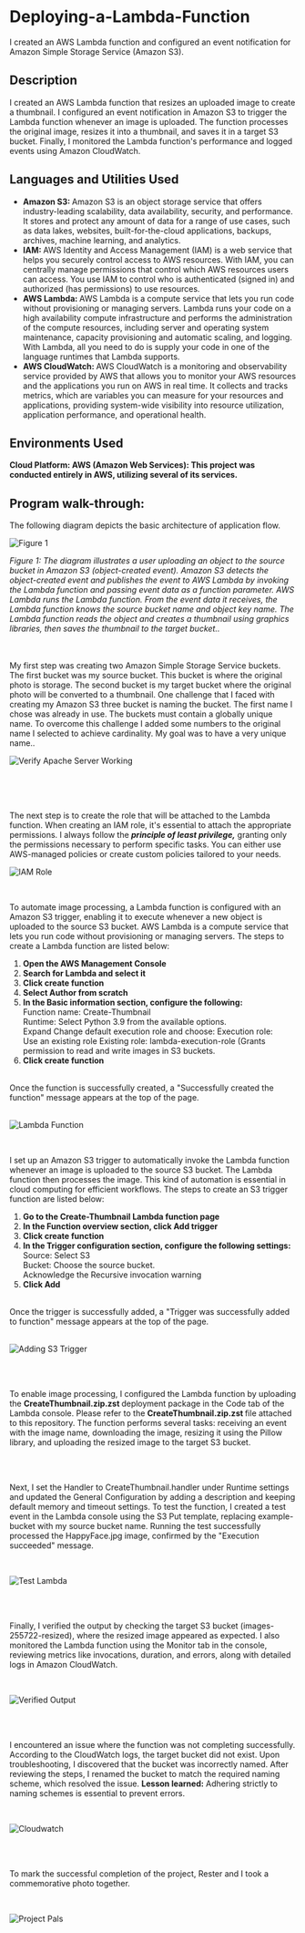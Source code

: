 # Deploying-a-Lambda-Function
I created an AWS Lambda function and configured an event notification for Amazon Simple Storage Service (Amazon S3).



<h2>Description</h2>
I created an AWS Lambda function that resizes an uploaded image to create a thumbnail. I configured an event notification in Amazon S3 to trigger the Lambda function whenever an image is uploaded. The function processes the original image, resizes it into a thumbnail, and saves it in a target S3 bucket. Finally, I monitored the Lambda function's performance and logged events using Amazon CloudWatch.<br />

<h2>Languages and Utilities Used</h2>

- <b> Amazon S3: </b> Amazon S3 is an object storage service that offers industry-leading scalability, data availability, security, and performance. It stores and protect any amount of data for a range of use cases, such as data lakes, websites, built-for-the-cloud applications, backups, archives, machine learning, and analytics.
- <b> IAM: </b> AWS Identity and Access Management (IAM) is a web service that helps you securely control access to AWS resources. With IAM, you can centrally manage permissions that control which AWS resources users can access. You use IAM to control who is authenticated (signed in) and authorized (has permissions) to use resources.
- <b>AWS Lambda: </b> AWS Lambda is a compute service that lets you run code without provisioning or managing servers. Lambda runs your code on a high availability compute infrastructure and performs the administration of the compute resources, including server and operating system maintenance, capacity provisioning and automatic scaling, and logging. With Lambda, all you need to do is supply your code in one of the language runtimes that Lambda supports.
- <b>AWS CloudWatch: </b> AWS CloudWatch is a monitoring and observability service provided by AWS that allows you to monitor your AWS resources and the applications you run on AWS in real time. It collects and tracks metrics, which are variables you can measure for your resources and applications, providing system-wide visibility into resource utilization, application performance, and operational health.

<h2>Environments Used </h2>

 <b>Cloud Platform:
AWS (Amazon Web Services): This project was conducted entirely in AWS, utilizing several of its services.
</b> 
<h2>Program walk-through:</h2>

<p align="center">

The following diagram depicts the basic architecture of application flow. 


 
![Figure 1](https://i.imgur.com/LhBZM8l.png)

<i>Figure 1: The diagram illustrates a user uploading an object to the source bucket in Amazon S3 (object-created event). Amazon S3 detects the object-created event and publishes the event to AWS Lambda by invoking the Lambda function and passing event data as a function parameter. AWS Lambda runs the Lambda function. From the event data it receives, the Lambda function knows the source bucket name and object key name. The Lambda function reads the object and creates a thumbnail using graphics libraries, then saves the thumbnail to the target bucket..</i>
<br />
<br />
<br />


My first step was creating two Amazon Simple Storage Service buckets. The first bucket was my source bucket. This bucket is where the original photo is storage. The second bucket is my target bucket where the original photo will be converted to a thumbnail. One challenge that I faced with creating my Amazon S3 three bucket is naming the bucket. The first name I chose was already in use. The buckets must contain a globally unique name. To overcome this challenge I added some numbers to the original name I selected to achieve cardinality. My goal was to have a very unique name.</b>.

![Verify Apache Server Working](https://i.imgur.com/T0KWtBc.png)

<br />

<br />

<br />



The next step is to create the role that will be attached to the Lambda function. When creating an IAM role, it's essential to attach the appropriate permissions. I always follow the <b> <i>  principle of least privilege,</b></i> granting only the permissions necessary to perform specific tasks. You can either use AWS-managed policies or create custom policies tailored to your needs.

![IAM Role](https://i.imgur.com/MLazWTL.png)



<br />

To automate image processing, a Lambda function is configured with an Amazon S3 trigger, enabling it to execute whenever a new object is uploaded to the source S3 bucket. AWS Lambda is a compute service that lets you run code without provisioning or managing servers. The steps to create a Lambda function are listed below:

<ol>
  <li><b>Open the AWS Management Console</b></li>
  <li><b>Search for Lambda and select it</b></li>
  <li><b>Click create function</b></li>                 
 <li><b>Select Author from scratch</b></b></li>
  <li><b>In the Basic information section, configure the following:</b><br /> Function name: Create-Thumbnail <br /> Runtime: Select Python 3.9 from the available options.<br /> Expand Change default execution role and choose: Execution role: <br />Use an existing role Existing role: lambda-execution-role (Grants permission to read and write images in S3 buckets.</li>
  <li><b>Click create function</b></li></li>
</ol>
<br />
Once the function is successfully created, a "Successfully created the function" message appears at the top of the page.

<br />

<br />

![Lambda Function](https://i.imgur.com/65OVM6k.png)



<br />

I set up an Amazon S3 trigger to automatically invoke the Lambda function whenever an image is uploaded to the source S3 bucket. The Lambda function then processes the image. This kind of automation is essential in cloud computing for efficient workflows. The steps to create an S3 trigger function are listed below:

<ol>
  <li><b>Go to the Create-Thumbnail Lambda function page</b></li>
  <li><b>In the Function overview section, click Add trigger</b></li>
  <li><b>Click create function</b></li>                 
  <li><b>In the Trigger configuration section, configure the following settings:</b><br /> Source: Select S3 <br />Bucket: Choose the source bucket.<br /> Acknowledge the Recursive invocation warning </li>
  <li><b>Click Add</b></li></li>
</ol>
<br />
Once the trigger is successfully added, a "Trigger was successfully added to function" message appears at the top of the page. 

<br />
<br />

![Adding S3 Trigger](https://i.imgur.com/DY0b8z3.png)



<br />
<br />

To enable image processing, I configured the Lambda function by uploading the <strong> CreateThumbnail.zip.zst </strong> deployment package in the Code tab of the Lambda console. Please refer to the <strong> CreateThumbnail.zip.zst </strong> file attached to this repository.
The function performs several tasks: receiving an event with the image name, downloading the image, resizing it using the Pillow library, and uploading the resized image to the target S3 bucket.

<br />
<br />


Next, I set the Handler to CreateThumbnail.handler under Runtime settings and updated the General Configuration by adding a description and keeping default memory and timeout settings.
To test the function, I created a test event in the Lambda console using the S3 Put template, replacing example-bucket with my source bucket name. Running the test successfully processed the HappyFace.jpg image, confirmed by the "Execution succeeded" message.

<br />

![Test Lambda](https://i.imgur.com/bDk7z1g.png)


<br />

<br />

Finally, I verified the output by checking the target S3 bucket (images-255722-resized), where the resized image appeared as expected. I also monitored the Lambda function using the Monitor tab in the console, reviewing metrics like invocations, duration, and errors, along with detailed logs in Amazon CloudWatch.

<br />

![Verified Output](https://i.imgur.com/zJfq2IN.png)


<br />
<br />



I encountered an issue where the function was not completing successfully. According to the CloudWatch logs, the target bucket did not exist. Upon troubleshooting, I discovered that the bucket was incorrectly named. After reviewing the steps, I renamed the bucket to match the required naming scheme, which resolved the issue.
<strong> Lesson learned:</strong> Adhering strictly to naming schemes is essential to prevent errors.

<br />

![Cloudwatch](https://i.imgur.com/8xSZvzc.png)

<br />
<br />



To mark the successful completion of the project, Rester and I took a commemorative photo together.

<br /> 

![Project Pals](https://i.imgur.com/VolVIlv.png)





